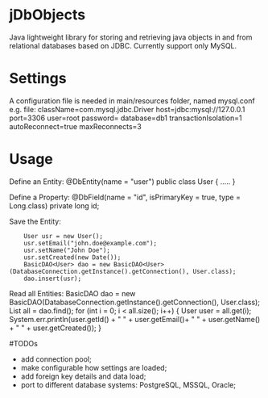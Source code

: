 # jDbObjects
Java lightweight library for storing and retrieving java objects in and from relational databases based on JDBC. Currently support only MySQL.

# Settings
A configuration file is needed in main/resources folder, named mysql.conf
e.g. file:
      className=com.mysql.jdbc.Driver
      host=jdbc:mysql://127.0.0.1
      port=3306
      user=root
      password=
      database=db1
      transactionIsolation=1
      autoReconnect=true
      maxReconnects=3

# Usage

Define an Entity:
      @DbEntity(name = "user")
      public class User {
      .....
      }

Define a Property:
      @DbField(name = "id", isPrimaryKey = true, type = Long.class)
      private long id;

Save the Entity:

	    User usr = new User();
	    usr.setEmail("john.doe@example.com");
	    usr.setName("John Doe");
	    usr.setCreated(new Date());
	    BasicDAO<User> dao = new BasicDAO<User>(DatabaseConnection.getInstance().getConnection(), User.class);
	    dao.insert(usr);
	    
Read all Entities:
      BasicDAO<User> dao = new BasicDAO<User>(DatabaseConnection.getInstance().getConnection(), User.class);
	    List<User> all = dao.find();
	    for (int i = 0; i < all.size(); i++) {
		      User user = all.get(i);
		      System.err.println(user.getId() + " " + user.getEmail()+ " " + user.getName() + " " + user.getCreated());
	    }
	    
#TODOs
- add connection pool;
- make configurable how settings are loaded;
- add foreign key details and data load;
- port to different database systems: PostgreSQL, MSSQL, Oracle;
